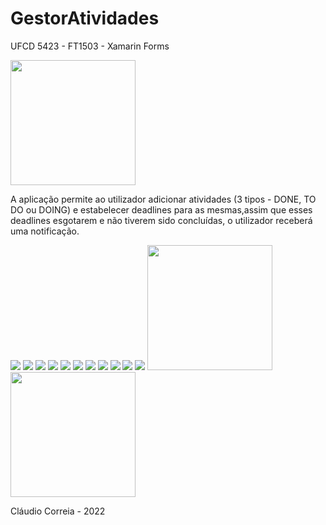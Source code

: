 # GestorAtividades


UFCD 5423 - FT1503 - Xamarin Forms

<img src="icon.png" width="200" height="200">

A aplicação permite ao utilizador adicionar atividades (3 tipos - DONE, TO DO ou DOING)
e estabelecer deadlines para as mesmas,assim que esses deadlines
esgotarem e não tiverem sido concluídas, o utilizador receberá uma notificação.

<img src="pic1.PNG" >
<img src="pic2.PNG" >
<img src="pic3.PNG" >
<img src="pic4.PNG" >
<img src="pic5.PNG" >
<img src="pic6.PNG">
<img src="pic7.PNG">
<img src="pic8.PNG">
<img src="pic9.PNG">
<img src="pic10.PNG">
<img src="pic11.PNG">
<img src="pic12.png" width="200" height="200">
<img src="pic13.png" width="200" height="200">


Cláudio Correia - 2022

